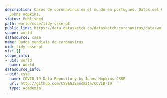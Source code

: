 ```yaml
---
description: Casos de coronavirus en el mundo en portugués. Datos del CSSE de la universidad
  Johns Hopkins.
status: Published
path: world/csse/tidy-csse-pt
public_link: https://data.datasketch.co/datasketch/coronavirus/data/world/csse/tidy-csse-pt.csv
scope: world
datasource: csse
name: Dados mundiais de coronavirus
uid: tidy-csse-pt
viz: []
scope_info:
- uid: world
  name: World
datasource_info:
- uid: csse
  name: COVID-19 Data Repository by Johns Hopkins CSSE
  url: http://github.com/CSSEGISandData/COVID-19
  type: Academia
---
```


